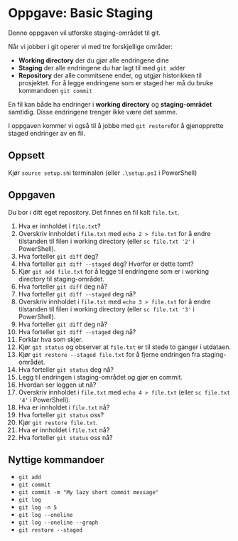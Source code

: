 # Oppgave: Basic Staging

Denne oppgaven vil utforske staging-området til git. 

Når vi jobber i git operer vi med tre forskjellige områder:

- **Working directory** der du gjør alle endringene dine
- **Staging** der alle endringene du har lagt til med `git add`er 
- **Repository** der alle commitsene ender, og utgjør historikken til prosjektet. For å legge endringene som er staged her må du bruke kommandoen `git commit`

En fil kan både ha endringer i **working directory** og **staging-området** samtidig. Disse endringene trenger ikke være det samme.

I oppgaven kommer vi også til å jobbe med `git restore`for å gjenopprette staged endringer av en fil.

## Oppsett
Kjør `source setup.sh`i terminalen (eller `.\setup.ps1` i PowerShell)

## Oppgaven
Du bor i ditt eget repository. Det finnes en fil kalt `file.txt`.

1. Hva er innholdet i `file.txt`?
2. Overskriv innholdet i `file.txt` med `echo 2 > file.txt` for å endre tilstanden til filen i working directory (eller `sc file.txt '2'` i PowerShell).
3. Hva forteller `git diff` deg?
4. Hva forteller `git diff --staged` deg? Hvorfor er dette tomt?
5. Kjør `git add file.txt` for å legge til endringene som er i working directory til staging-området.
6. Hva forteller `git diff` deg nå?
7. Hva forteller `git diff --staged` deg nå?
8. Overskriv innholdet i `file.txt` med `echo 3 > file.txt` for å endre tilstanden til filen i working directory (eller `sc file.txt '3'` i PowerShell).
9. Hva forteller `git diff` deg nå?
10. Hva forteller `git diff --staged` deg nå?
11. Forklar hva som skjer.
12. Kjør `git status` og observer at `file.txt` er til stede to ganger i utdataen.
13. Kjør `git restore --staged file.txt` for å fjerne endringen fra staging-området.
14. Hva forteller `git status` deg nå?
15. Legg til endringen i staging-området og gjør en commit.
16. Hvordan ser loggen ut nå?
17. Overskriv innholdet i `file.txt` med `echo 4 > file.txt` (eller `sc file.txt '4'` i PowerShell).
18. Hva er innholdet i `file.txt` nå?
19. Hva forteller `git status` oss?
20. Kjør `git restore file.txt`.
21. Hva er innholdet i `file.txt` nå?
22. Hva forteller `git status` oss nå?

## Nyttige kommandoer
- `git add`
- `git commit`
- `git commit -m "My lazy short commit message"`
- `git log`
- `git log -n 5`
- `git log --oneline`
- `git log --oneline --graph`
- `git restore --staged`
